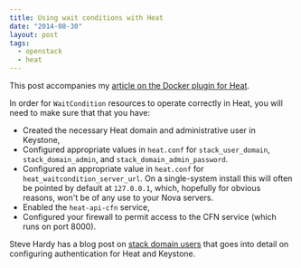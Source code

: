 ```yaml
---
title: Using wait conditions with Heat
date: "2014-08-30"
layout: post
tags:
  - openstack
  - heat
---
```


This post accompanies my [article on the Docker plugin for
Heat][1].

In order for `WaitCondition` resources to operate correctly in Heat, you
will need to make sure that that you have:

- Created the necessary Heat domain and administrative user in
  Keystone,
- Configured appropriate values in `heat.conf` for
  `stack_user_domain`, `stack_domain_admin`, and
  `stack_domain_admin_password`.
- Configured an appropriate value in `heat.conf` for
  `heat_waitcondition_server_url`.  On a single-system install this
  will often be pointed by default at `127.0.0.1`, which, hopefully for
  obvious reasons, won't be of any use to your Nova servers.
- Enabled the `heat-api-cfn` service,
- Configured your firewall to permit access to the CFN service (which
  runs on port 8000).

Steve Hardy has a blog post on [stack domain users][2] that goes into
detail on configuring authentication for Heat and Keystone.

[1]: |filename|/2014-08-30-docker-plugin-for-openstack-he.md
[2]: http://hardysteven.blogspot.co.uk/2014/04/heat-auth-model-updates-part-2-stack.html


